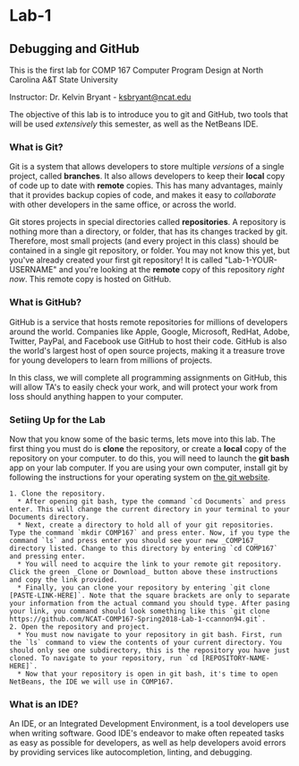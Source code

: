# Lab-1
## Debugging and GitHub

This is the first lab for COMP 167 Computer Program Design at North Carolina A&T State University

Instructor: Dr. Kelvin Bryant - ksbryant@ncat.edu

The objective of this lab is to introduce you to git and GitHub, two tools that will be used _extensively_ this semester, as well as the NetBeans IDE.

### What is Git?

Git is a system that allows developers to store multiple _versions_ of a single project, called **branches**. It also allows developers to keep their **local** copy of code up to date with **remote** copies. This has many advantages, mainly that it provides backup copies of code, and makes it easy to _collaborate_ with other developers in the same office, or across the world.

Git stores projects in special directories called **repositories**. A repository is nothing more than a directory, or folder, that has its changes tracked by git. Therefore, most small projects (and every project in this class) should be contained in a single git repository, or folder. You may not know this yet, but you've already created your first git repository! It is called "Lab-1-YOUR-USERNAME" and you're looking at the **remote** copy of this repository _right now_. This remote copy is hosted on GitHub.

### What is GitHub?

GitHub is a service that hosts remote repositories for millions of developers around the world. Companies like Apple, Google, Microsoft, RedHat, Adobe, Twitter, PayPal, and Facebook use GitHub to host their code. GitHub is also the world's largest host of open source projects, making it a treasure trove for young developers to learn from millions of projects.

In this class, we will complete all programming assignments on GitHub, this will allow TA's to easily check your work, and will protect your work from loss should anything happen to your computer.

### Setiing Up for the Lab

Now that you know some of the basic terms, lets move into this lab. The first thing you must do is **clone** the repository, or create a **local** copy of the repository on your computer. to do this, you will need to launch the **git bash** app on your lab computer. If you are using your own computer, install git by following the instructions for your operating system on [the git website](www.git-scm.com).

    1. Clone the repository.
      * After opening git bash, type the command `cd Documents` and press enter. This will change the current directory in your terminal to your Documents directory.
      * Next, create a directory to hold all of your git repositories. Type the command `mkdir COMP167` and press enter. Now, if you type the command `ls` and press enter you should see your new _COMP167_ directory listed. Change to this directory by entering `cd COMP167` and pressing enter.
      * You will need to acquire the link to your remote git repository. Click the green _Clone or Download_ button above these instructions and copy the link provided.
      * Finally, you can clone your repository by entering `git clone [PASTE-LINK-HERE]`. Note that the square brackets are only to separate your information from the actual command you should type. After pasing your link, you command should look something like this `git clone https://github.com/NCAT-COMP167-Spring2018-Lab-1-ccannon94.git`.
    2. Open the repository and project.
      * You must now navigate to your repository in git bash. First, run the `ls` command to view the contents of your current directory. You should only see one subdirectory, this is the repository you have just cloned. To navigate to your repository, run `cd [REPOSITORY-NAME-HERE]`.
      * Now that your repository is open in git bash, it's time to open NetBeans, the IDE we will use in COMP167.
      
### What is an IDE?

An IDE, or an Integrated Development Environment, is a tool developers use when writing software. Good IDE's endeavor to make often repeated tasks as easy as possible for developers, as well as help developers avoid errors by providing services like autocompletion, linting, and debugging.
